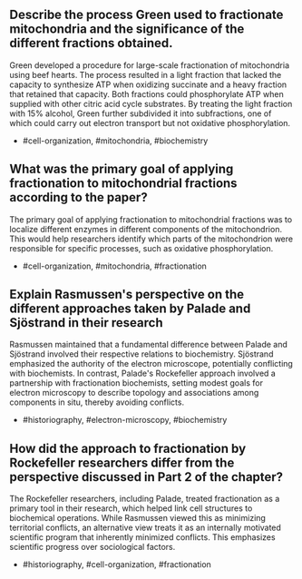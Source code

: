 ## Describe the process Green used to fractionate mitochondria and the significance of the different fractions obtained.

Green developed a procedure for large-scale fractionation of mitochondria using beef hearts. The process resulted in a light fraction that lacked the capacity to synthesize ATP when oxidizing succinate and a heavy fraction that retained that capacity. Both fractions could phosphorylate ATP when supplied with other citric acid cycle substrates. By treating the light fraction with $15\%$ alcohol, Green further subdivided it into subfractions, one of which could carry out electron transport but not oxidative phosphorylation.

- #cell-organization, #mitochondria, #biochemistry

## What was the primary goal of applying fractionation to mitochondrial fractions according to the paper?

The primary goal of applying fractionation to mitochondrial fractions was to localize different enzymes in different components of the mitochondrion. This would help researchers identify which parts of the mitochondrion were responsible for specific processes, such as oxidative phosphorylation.

- #cell-organization, #mitochondria, #fractionation

## Explain Rasmussen's perspective on the different approaches taken by Palade and Sjöstrand in their research

Rasmussen maintained that a fundamental difference between Palade and Sjöstrand involved their respective relations to biochemistry. Sjöstrand emphasized the authority of the electron microscope, potentially conflicting with biochemists. In contrast, Palade's Rockefeller approach involved a partnership with fractionation biochemists, setting modest goals for electron microscopy to describe topology and associations among components in situ, thereby avoiding conflicts.

- #historiography, #electron-microscopy, #biochemistry

## How did the approach to fractionation by Rockefeller researchers differ from the perspective discussed in Part 2 of the chapter?

The Rockefeller researchers, including Palade, treated fractionation as a primary tool in their research, which helped link cell structures to biochemical operations. While Rasmussen viewed this as minimizing territorial conflicts, an alternative view treats it as an internally motivated scientific program that inherently minimized conflicts. This emphasizes scientific progress over sociological factors.

- #historiography, #cell-organization, #fractionation